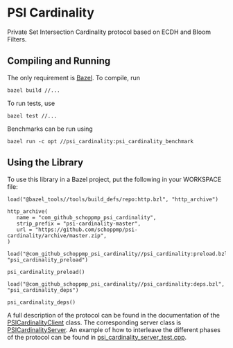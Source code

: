 # PSI Cardinality
Private Set Intersection Cardinality protocol based on ECDH and Bloom Filters.

## Compiling and Running
The only requirement is [Bazel](https://bazel.build). To compile, run
```
bazel build //...
```
To run tests, use
```
bazel test //...
```
Benchmarks can be run using
```
bazel run -c opt //psi_cardinality:psi_cardinality_benchmark
```

## Using the Library
To use this library in a Bazel project, put the following in your WORKSPACE file:
```
load("@bazel_tools//tools/build_defs/repo:http.bzl", "http_archive")

http_archive(
   name = "com_github_schoppmp_psi_cardinality",
   strip_prefix = "psi-cardinality-master",
   url = "https://github.com/schoppmp/psi-cardinality/archive/master.zip",
)

load("@com_github_schoppmp_psi_cardinality//psi_cardinality:preload.bzl", "psi_cardinality_preload")

psi_cardinality_preload()

load("@com_github_schoppmp_psi_cardinality//psi_cardinality:deps.bzl", "psi_cardinality_deps")

psi_cardinality_deps()
```
A full description of the protocol can be found in the documentation of the [PSICardinalityClient](psi_cardinality/psi_cardinality_client.h) class.
The corresponding server class is [PSICardinalityServer](psi_cardinality/psi_cardinality_server.h).
An example of how to interleave the different phases of the protocol can be found in [psi_cardinality_server_test.cpp](psi_cardinality/psi_cardinality_server_test.cpp).
